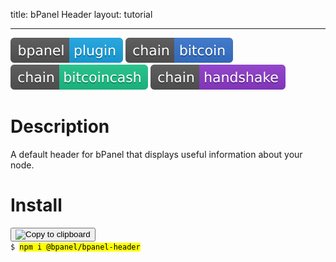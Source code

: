 title: bPanel Header
layout: tutorial

---
![Badges](badges/bpanel-plugin.svg)
![Badges](badges/chain-bitcoin.svg) ![Badges](badges/chain-bitcoincash.svg) ![Badges](badges/chain-handshake.svg)
# Description
A default header for bPanel that displays useful information about your node.

# Install
<pre>
<button class="btn" data-clipboard-target="#code-1"><img class="clippy" width="13" src="/docs/img/clippy.svg" alt="Copy to clipboard"></button>
<code class="shell">$ <mark id="code-1">npm i @bpanel/bpanel-header</mark></code></pre>

